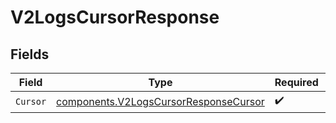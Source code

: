 # V2LogsCursorResponse


## Fields

| Field                                                                                          | Type                                                                                           | Required                                                                                       | Description                                                                                    |
| ---------------------------------------------------------------------------------------------- | ---------------------------------------------------------------------------------------------- | ---------------------------------------------------------------------------------------------- | ---------------------------------------------------------------------------------------------- |
| `Cursor`                                                                                       | [components.V2LogsCursorResponseCursor](../../models/components/v2logscursorresponsecursor.md) | :heavy_check_mark:                                                                             | N/A                                                                                            |